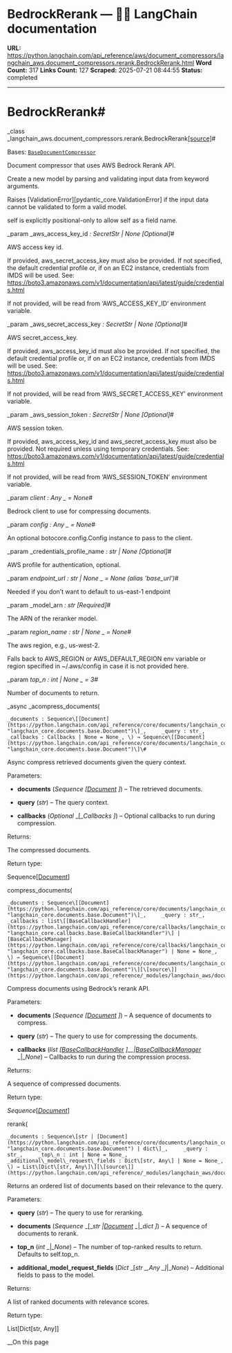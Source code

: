 # BedrockRerank — 🦜🔗 LangChain  documentation

**URL:** https://python.langchain.com/api_reference/aws/document_compressors/langchain_aws.document_compressors.rerank.BedrockRerank.html
**Word Count:** 317
**Links Count:** 127
**Scraped:** 2025-07-21 08:44:55
**Status:** completed

---

# BedrockRerank\#

_class _langchain\_aws.document\_compressors.rerank.BedrockRerank[\[source\]](https://python.langchain.com/api_reference/_modules/langchain_aws/document_compressors/rerank.html#BedrockRerank)\#     

Bases: [`BaseDocumentCompressor`](https://python.langchain.com/api_reference/core/documents/langchain_core.documents.compressor.BaseDocumentCompressor.html#langchain_core.documents.compressor.BaseDocumentCompressor "langchain_core.documents.compressor.BaseDocumentCompressor")

Document compressor that uses AWS Bedrock Rerank API.

Create a new model by parsing and validating input data from keyword arguments.

Raises \[ValidationError\]\[pydantic\_core.ValidationError\] if the input data cannot be validated to form a valid model.

self is explicitly positional-only to allow self as a field name.

_param _aws\_access\_key\_id _: SecretStr | None_ _\[Optional\]_\#     

AWS access key id.

If provided, aws\_secret\_access\_key must also be provided. If not specified, the default credential profile or, if on an EC2 instance, credentials from IMDS will be used. See: <https://boto3.amazonaws.com/v1/documentation/api/latest/guide/credentials.html>

If not provided, will be read from ‘AWS\_ACCESS\_KEY\_ID’ environment variable.

_param _aws\_secret\_access\_key _: SecretStr | None_ _\[Optional\]_\#     

AWS secret\_access\_key.

If provided, aws\_access\_key\_id must also be provided. If not specified, the default credential profile or, if on an EC2 instance, credentials from IMDS will be used. See: <https://boto3.amazonaws.com/v1/documentation/api/latest/guide/credentials.html>

If not provided, will be read from ‘AWS\_SECRET\_ACCESS\_KEY’ environment variable.

_param _aws\_session\_token _: SecretStr | None_ _\[Optional\]_\#     

AWS session token.

If provided, aws\_access\_key\_id and aws\_secret\_access\_key must also be provided. Not required unless using temporary credentials. See: <https://boto3.amazonaws.com/v1/documentation/api/latest/guide/credentials.html>

If not provided, will be read from ‘AWS\_SESSION\_TOKEN’ environment variable.

_param _client _: Any_ _ = None_\#     

Bedrock client to use for compressing documents.

_param _config _: Any_ _ = None_\#     

An optional botocore.config.Config instance to pass to the client.

_param _credentials\_profile\_name _: str | None_ _\[Optional\]_\#     

AWS profile for authentication, optional.

_param _endpoint\_url _: str | None_ _ = None_ _\(alias 'base\_url'\)_\#     

Needed if you don’t want to default to us-east-1 endpoint

_param _model\_arn _: str_ _\[Required\]_\#     

The ARN of the reranker model.

_param _region\_name _: str | None_ _ = None_\#     

The aws region, e.g., us-west-2.

Falls back to AWS\_REGION or AWS\_DEFAULT\_REGION env variable or region specified in ~/.aws/config in case it is not provided here.

_param _top\_n _: int | None_ _ = 3_\#     

Number of documents to return.

_async _acompress\_documents\(

    _documents : Sequence\[[Document](https://python.langchain.com/api_reference/core/documents/langchain_core.documents.base.Document.html#langchain_core.documents.base.Document "langchain_core.documents.base.Document")\]_,     _query : str_,     _callbacks : Callbacks | None = None_, \) → Sequence\[[Document](https://python.langchain.com/api_reference/core/documents/langchain_core.documents.base.Document.html#langchain_core.documents.base.Document "langchain_core.documents.base.Document")\]\#     

Async compress retrieved documents given the query context.

Parameters:     

  * **documents** \(_Sequence_ _\[_[_Document_](https://python.langchain.com/api_reference/core/documents/langchain_core.documents.base.Document.html#langchain_core.documents.base.Document "langchain_core.documents.base.Document") _\]_\) – The retrieved documents.

  * **query** \(_str_\) – The query context.

  * **callbacks** \(_Optional_ _\[__Callbacks_ _\]_\) – Optional callbacks to run during compression.

Returns:     

The compressed documents.

Return type:     

Sequence\[[Document](https://python.langchain.com/api_reference/core/documents/langchain_core.documents.base.Document.html#langchain_core.documents.base.Document "langchain_core.documents.base.Document")\]

compress\_documents\(

    _documents : Sequence\[[Document](https://python.langchain.com/api_reference/core/documents/langchain_core.documents.base.Document.html#langchain_core.documents.base.Document "langchain_core.documents.base.Document")\]_,     _query : str_,     _callbacks : list\[[BaseCallbackHandler](https://python.langchain.com/api_reference/core/callbacks/langchain_core.callbacks.base.BaseCallbackHandler.html#langchain_core.callbacks.base.BaseCallbackHandler "langchain_core.callbacks.base.BaseCallbackHandler")\] | [BaseCallbackManager](https://python.langchain.com/api_reference/core/callbacks/langchain_core.callbacks.base.BaseCallbackManager.html#langchain_core.callbacks.base.BaseCallbackManager "langchain_core.callbacks.base.BaseCallbackManager") | None = None_, \) → Sequence\[[Document](https://python.langchain.com/api_reference/core/documents/langchain_core.documents.base.Document.html#langchain_core.documents.base.Document "langchain_core.documents.base.Document")\][\[source\]](https://python.langchain.com/api_reference/_modules/langchain_aws/document_compressors/rerank.html#BedrockRerank.compress_documents)\#     

Compress documents using Bedrock’s rerank API.

Parameters:     

  * **documents** \(_Sequence_ _\[_[_Document_](https://python.langchain.com/api_reference/core/documents/langchain_core.documents.base.Document.html#langchain_core.documents.base.Document "langchain_core.documents.base.Document") _\]_\) – A sequence of documents to compress.

  * **query** \(_str_\) – The query to use for compressing the documents.

  * **callbacks** \(_list_ _\[_[_BaseCallbackHandler_](https://python.langchain.com/api_reference/core/callbacks/langchain_core.callbacks.base.BaseCallbackHandler.html#langchain_core.callbacks.base.BaseCallbackHandler "langchain_core.callbacks.base.BaseCallbackHandler") _\]__|_[_BaseCallbackManager_](https://python.langchain.com/api_reference/core/callbacks/langchain_core.callbacks.base.BaseCallbackManager.html#langchain_core.callbacks.base.BaseCallbackManager "langchain_core.callbacks.base.BaseCallbackManager") _|__None_\) – Callbacks to run during the compression process.

Returns:     

A sequence of compressed documents.

Return type:     

_Sequence_\[[_Document_](https://python.langchain.com/api_reference/core/documents/langchain_core.documents.base.Document.html#langchain_core.documents.base.Document "langchain_core.documents.base.Document")\]

rerank\(

    _documents : Sequence\[str | [Document](https://python.langchain.com/api_reference/core/documents/langchain_core.documents.base.Document.html#langchain_core.documents.base.Document "langchain_core.documents.base.Document") | dict\]_,     _query : str_,     _top\_n : int | None = None_,     _additional\_model\_request\_fields : Dict\[str, Any\] | None = None_, \) → List\[Dict\[str, Any\]\][\[source\]](https://python.langchain.com/api_reference/_modules/langchain_aws/document_compressors/rerank.html#BedrockRerank.rerank)\#     

Returns an ordered list of documents based on their relevance to the query.

Parameters:     

  * **query** \(_str_\) – The query to use for reranking.

  * **documents** \(_Sequence_ _\[__str_ _|_[_Document_](https://python.langchain.com/api_reference/core/documents/langchain_core.documents.base.Document.html#langchain_core.documents.base.Document "langchain_core.documents.base.Document") _|__dict_ _\]_\) – A sequence of documents to rerank.

  * **top\_n** \(_int_ _|__None_\) – The number of top-ranked results to return. Defaults to self.top\_n.

  * **additional\_model\_request\_fields** \(_Dict_ _\[__str_ _,__Any_ _\]__|__None_\) – Additional fields to pass to the model.

Returns:     

A list of ranked documents with relevance scores.

Return type:     

List\[Dict\[str, Any\]\]

__On this page
